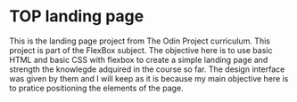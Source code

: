 # TOP landing page
This is the landing page project from The Odin Project curriculum. This project is part of the FlexBox subject. The objective here is to use basic HTML and basic CSS with flexbox to create a simple landing page and strength the knowlegde adquired in the course so far. The design interface was given by them and I will keep as it is because my main objective here is to pratice positioning the elements of the page.